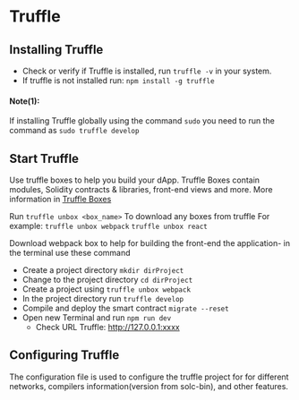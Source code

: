 # Truffle
## Installing Truffle
* Check or verify if Truffle is installed, run ```truffle -v``` in your system.
* If truffle is not installed run: ```npm install -g truffle ```
#### Note(1):
If installing Truffle globally using the command ```sudo``` you need to run the command as ```sudo truffle develop```
 

## Start Truffle 
Use truffle boxes to help you build your dApp. Truffle Boxes contain modules, Solidity contracts & libraries, front-end views and more. More information in [Truffle Boxes](https://www.trufflesuite.com/boxes)

Run ```truffle unbox <box_name>``` To download any boxes from truffle 
For example:
```truffle unbox webpack```
```truffle unbox react```

Download webpack box to help for building the front-end the application- in the terminal use these command
* Create a project directory ```mkdir dirProject```
* Change to the project directory ```cd dirProject```
* Create a project using ```truffle unbox webpack```
* In the project directory run ```truffle develop``` 
* Compile and deploy the smart contract ```migrate --reset```
* Open new Terminal and run ```npm run dev```
    * Check URL Truffle: http://127.0.0.1:xxxx


## Configuring Truffle
The configuration file is used to configure the truffle project for for different networks, compilers information(version from solc-bin), and other features. 
